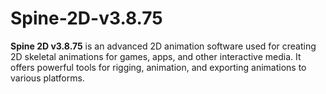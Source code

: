 # Spine-2D-v3.8.75
**Spine 2D v3.8.75** is an advanced 2D animation software used for creating 2D skeletal animations for games, apps, and other interactive media. It offers powerful tools for rigging, animation, and exporting animations to various platforms.
